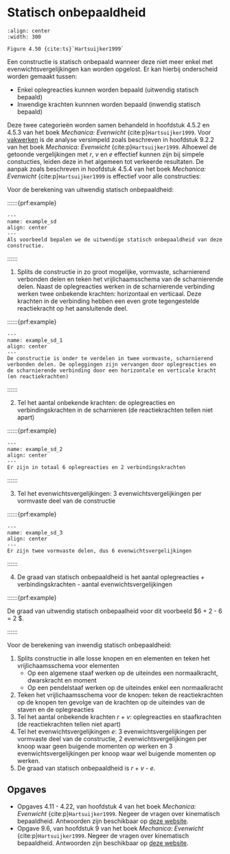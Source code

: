 ```{index} Statisch onbepaaldheid
```
# Statisch onbepaaldheid

```{figure} ./determinancy_data/image.png
:align: center
:width: 300

Figure 4.50 {cite:ts}`Hartsuijker1999`
```

Een constructie is statisch onbepaald wanneer deze niet meer enkel met evenwichtsvergelijkingen kan worden opgelost. Er kan hierbij onderscheid worden gemaakt tussen:
- Enkel oplegreacties kunnen worden bepaald (uitwendig statisch bepaald)
- Inwendige krachten kunnnen worden bepaald (inwendig statisch bepaald)

Deze twee categorieën worden samen behandeld in hoofdstuk 4.5.2 en 4.5.3 van het boek *Mechanica: Evenwicht* {cite:p}`Hartsuijker1999`. Voor [vakwerken](truss_structures) is de analyse versimpeld zoals beschreven in hoofdstuk 9.2.2 van het boek *Mechanica: Evenwicht* {cite:p}`Hartsuijker1999`. Alhoewel de getoonde vergelijkingen met $r$, $v$ en $e$ effectief kunnen zijn bij simpele constucties, leiden deze in het algemeen tot verkeerde resultaten. De aanpak zoals beschreven in hoofdstuk 4.5.4 van het boek *Mechanica: Evenwicht* {cite:p}`Hartsuijker1999` is effectief voor alle constructies:

Voor de berekening van uitwendig statisch onbepaaldheid:

::::::{prf:example}

```{figure} ./determinancy_data/Example.svg
---
name: example_sd
align: center
---
Als voorbeeld bepalen we de uitwendige statisch onbepaaldheid van deze constructie.
```

::::::

1. Splits de constructie in zo groot mogelijke, vormvaste, scharnierend verbonden delen en teken het vrijlichaamsschema van de scharnierende delen. Naast de oplegreacties werken in de scharnierende verbinding werken twee onbekende krachten: horizontaal en verticaal. Deze krachten in de verbinding hebben een even grote tegengestelde reactiekracht op het aansluitende deel.

::::::{prf:example}

```{figure} ./determinancy_data/Example_1.svg
---
name: example_sd_1
align: center
---
De constructie is onder te verdelen in twee vormvaste, scharnierend verbonden delen. De opleggingen zijn vervangen door oplegreacties en de scharnierende verbinding door een horizontale en verticale kracht (en reactiekrachten)
```

::::::

2. Tel het aantal onbekende krachten: de oplegreacties en verbindingskrachten in de scharnieren (de reactiekrachten tellen niet apart)

::::::{prf:example}

```{figure} ./determinancy_data/Example_2.svg
---
name: example_sd_2
align: center
---
Er zijn in totaal 6 oplegreacties en 2 verbindingskrachten
```

::::::


3. Tel het evenwichtsvergelijkingen: 3 evenwichtsvergelijkingen per vormvaste deel van de constructie

::::::{prf:example}

```{figure} ./determinancy_data/Example_3.svg
---
name: example_sd_3
align: center
---
Er zijn twee vormvaste delen, dus 6 evenwichtsvergelijkingen
```

::::::

4. De graad van statisch onbepaaldheid is het aantal oplegreacties + verbindingskrachten - aantal evenwichtsvergelijkingen

::::::{prf:example}

De graad van uitwendig statisch onbepaalheid voor dit voorbeeld $6 + 2 - 6 = 2 $.

::::::

Voor de berekening van inwendig statisch onbepaaldheid:
1. Splits constructie in alle losse knopen en en elementen en teken het vrijlichaamsschema voor elementen
   - Op een algemene staaf werken op de uiteindes een normaalkracht, dwarskracht en moment
   - Op een pendelstaaf werken op de uiteindes enkel een normaalkracht
1. Teken het vrijlichaamsschema voor de knopen: teken de reactiekrachten op de knopen ten gevolge van de krachten op de uiteindes van de staven en de oplegreacties
1. Tel het aantal onbekende krachten $r$ + $v$: oplegreacties en staafkrachten (de reactiekrachten tellen niet apart)
1. Tel het evenwichtsvergelijkingen $e$: 3 evenwichtsvergelijkingen per vormvaste deel van de constructie, 2 evenwichtsvergelijkingen per knoop waar geen buigende momenten op werken en 3 evenwichtsvergelijkingen per knoop waar wel buigende momenten op werken.
1. De graad van statisch onbepaaldheid is $r$ + $v$ - $e$.

## Opgaves
- Opgaves 4.11 - 4.22, van hoofdstuk 4 van het boek *Mechanica: Evenwicht* {cite:p}`Hartsuijker1999`. Negeer de vragen over kinematisch bepaaldheid. Antwoorden zijn beschikbaar op [deze website](https://icozct.tudelft.nl/TUD_CT/bookanswers/vol1/Chapter4/).
- Opgave  9.6, van hoofdstuk 9 van het boek *Mechanica: Evenwicht* {cite:p}`Hartsuijker1999`. Negeer de vragen over kinematisch bepaaldheid. Antwoorden zijn beschikbaar op [deze website](https://icozct.tudelft.nl/TUD_CT/bookanswers/vol1/Chapter9/).
